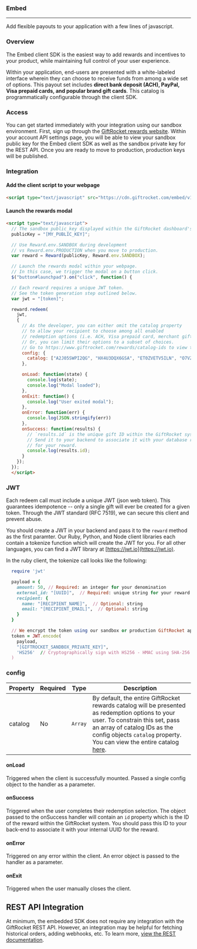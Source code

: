 ### Embed
-----

Add flexible payouts to your application with a few lines of javascript.

### Overview

The Embed client SDK is the easiest way to add rewards and incentives to your product, while maintaining full control of your user experience.  

Within your application, end-users are presented with a white-labeled interface wherein they can choose to receive funds from among a wide set of options. This payout set includes <b>direct bank deposit (ACH), PayPal, Visa prepaid cards, and popular brand gift cards</b>. This catalog is programmatically configurable through the client SDK.


### Access

You can get started immediately with your integration using our sandbox environment. First, sign up through the [GiftRocket rewards website](https://www.giftrocket.com/rewards/).  Within your account API settings page, you will be able to view your sandbox public key for the Embed client SDK as well as the sandbox private key for the REST API. Once you are ready to move to production, production keys will be published.


### Integration


#### Add the client script to your webpage

```html
<script type="text/javascript" src="https://cdn.giftrocket.com/embed/v1/client.js" />
```

#### Launch the rewards modal

```html
<script type="text/javascript">
  // The sandbox public_key displayed within the GiftRocket dashboard's API settings tab.
  publicKey = "[MY_PUBLIC_KEY]";

  // Use Reward.env.SANDBOX during development
  // vs Reward.env.PRODUCTION when you move to production.
  var reward = Reward(publicKey, Reward.env.SANDBOX);

  // Launch the rewards modal within your webpage.
  // In this case, we trigger the modal on a button click.
  $("button#launchpad").on("click", function() {

  // Each reward requires a unique JWT token.  
  // See the token generation step outlined below.
  var jwt = "[token]";

  reward.redeem(
    jwt,
    {
      // As the developer, you can either omit the catalog property
      // to allow your recipient to choose among all enabled
      // redemption options (i.e. ACH, Visa prepaid card, merchant gift cards)
      // Or, you can limit their options to a subset of choices.
      // Go to https://www.giftrocket.com/rewards/catalog-ids to view the entire catalog.
      config: {
        catalog: ["A2J05SWPI2QG", "HX4U3DQX6GSA", "ET0ZVETV5ILN", "O7VZ5WQOCUQM"]
      },

      onLoad: function(state) {
        console.log(state);
        console.log("Modal loaded");
      },
      onExit: function() {
        console.log("User exited modal");
      },
      onError: function(err) {
        console.log(JSON.stringify(err))
      },
      onSuccess: function(results) {
        // `results.id` is the unique gift ID within the GiftRocket system.
        // Send it to your backend to associate it with your database record
        // for your reward.
        console.log(results.id);
      }
    });
  });
  </script>
```

### JWT

Each redeem call must include a unique JWT (json web token).  This guarantees idempotence -- only a single gift will ever be created for a given token.  Through the JWT standard (RFC 7519), we can secure this client and prevent abuse.

You should create a JWT in your backend and pass it to the `reward` method as the first paramter.  Our Ruby, Python, and Node client libraries each contain a tokenize function which will create the JWT for you. For all other languages, you can find a JWT library at [https://jwt.io](https://jwt.io). 

In the ruby client, the tokenize call looks like the following:

```ruby
  require 'jwt'

  payload = {
    amount: 50, // Required: an integer for your denomination
    external_id: "[UUID]",  // Required: unique string for your reward as stored in your system
    recipient: {
      name: "[RECIPIENT_NAME]",  // Optional: string
      email: "[RECIPIENT_EMAIL]",  // Optional: string
    }
  }

  // We encrypt the token using our sandbox or production GiftRocket api key.
  token = JWT.encode(
    payload,
    "[GIFTROCKET_SANDBOX_PRIVATE_KEY]",
    'HS256'  // Cryptographically sign with HS256 - HMAC using SHA-256 hash algorithm
  )
```

### config

| Property  | Required  | Type        | Description |
|-----------|-----------|-------------|-------------|
| catalog |  No         | `Array`     | By default, the entire GiftRocket rewards catalog will be presented as redemption options to your user.  To constrain this set, pass an array of catalog IDs as the config objects `catalog` property. You can view the entire catalog [here](https://www.giftrocket.com/rewards/catalog-ids).|


#### onLoad

Triggered when the client is successfully mounted.  Passed a single config object to the handler as a parameter.

#### onSuccess

Triggered when the user completes their redemption selection. The object passed to the onSuccess handler will contain an `id` property which is the ID of the reward within the GiftRocket system.  You should pass this ID to your back-end to associate it with your internal UUID for the reward.

#### onError

Triggered on any error within the client.  An error object is passed to the handler as a parameter.

#### onExit

Triggered when the user manually closes the client.


## REST API Integration

At minimum, the embedded SDK does not require any integration with the GiftRocket REST API.  However, an integration may be helpful for fetching historical orders, adding webhooks, etc.  To learn more, [view the REST documentation](https://www.giftrocket.com/docs).
